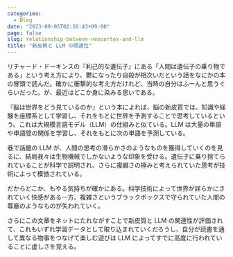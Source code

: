 ```yaml
---
categories:
  - Blog
date: "2023-09-05T02:26:43+09:00"
page: false
slug: relationship-between-neocortex-and-llm
title: "新皮質と LLM の関連性"
---
```


リチャード・ドーキンスの『利己的な遺伝子』にある「人間は遺伝子の乗り物である」という考え方により、鬱になったり自殺が相次いだという話をなにかの本の冒頭で読んだ。確かに衝撃的な考え方だけれど、当時の自分はふーんと思うぐらいだった。が、最近はどこか身に染みる思いである。

『脳は世界をどう見ているのか』という本によれば、脳の新皮質では、知識や経験を座標系として学習し、それをもとに世界を予測することで思考しているという。これは大規模言語モデル（LLM）の仕組みと似ている。LLM は大量の単語や単語間の関係を学習し、それをもとに次の単語を予測している。

巷で話題の LLM が、人間の思考の滑らかさのようなものを獲得していくのを見るに、結局我々は生物機械でしかないような印象を受ける。遺伝子に乗り捨てられていることが科学で説明され、さらに複雑さの極みと考えられていた思考が技術によって模倣されている。

だからどこか、もやる気持ちが確かにある。科学技術によって世界が詳らかにされていく快感がある一方、複雑さというブラックボックスで守られていた人間の尊厳のようなものが失われていく。

さらにこの文章をネットにたれながすことで新皮質と LLM の関連性が評価されて、これもいずれ学習データとして取り込まれていくだろうし、自分が読書を通して異なる物事をつなげて楽しむ遊びは LLM によってすでに高度に行われていることに虚しさを覚える。

<amazon id="B09XV35SNR" title="脳は世界をどう見ているのか　知能の謎を解く「1000の脳」理論" src="https://ws-fe.amazon-adsystem.com/widgets/q?_encoding=UTF8&ASIN=B09XV35SNR&Format=_SL250_&ID=AsinImage&MarketPlace=JP&ServiceVersion=20070822&WS=1&tag=rakuishi-22&language=ja_JP">
